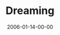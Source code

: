---
layout: message
category: message
series: "Full Contact Life"
title: "Dreaming"
date: 2006-01-14-00-00
message_id: 86
audio: "http://s3.amazonaws.com/crossroads-media/message/audio/Full_Contact_Life_02_01-15-06_Dreaming.mp3"
audio-duration: ":"
explicit: false
---